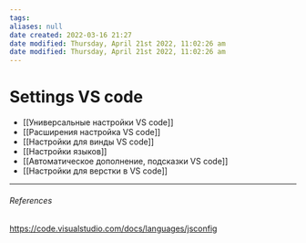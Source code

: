 ```yaml
---
tags: 
aliases: null
date created: 2022-03-16 21:27
date modified: Thursday, April 21st 2022, 11:02:26 am
date modified: Thursday, April 21st 2022, 11:02:26 am
---
```


# Settings VS code

- [[Универсальные настройки VS code]]
- [[Расширения настройка VS code]]
- [[Настройки для винды VS code]]
- [[Настройки языков]]
- [[Автоматическое дополнение, подсказки VS code]]
- [[Настройки для верстки в VS code]]

---
###### References

https://code.visualstudio.com/docs/languages/jsconfig
